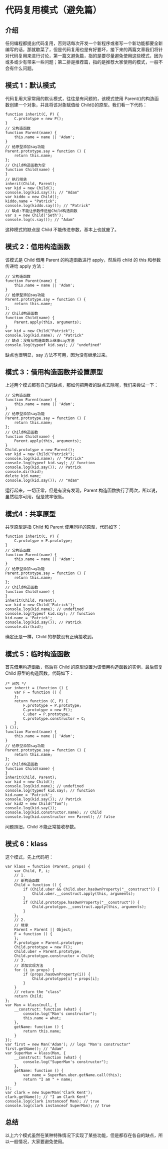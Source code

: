 # 代码复用模式（避免篇）

## 介绍

任何编程都提出代码复用，否则话每次开发一个新程序或者写一个新功能都要全新编写的话，那就歇菜了，但是代码复用也是有好要坏，接下来的两篇文章我们将针对代码复用来进行讨论，第一篇文避免篇，指的是要尽量避免使用这些模式，因为或多或少有带来一些问题；第二排是推荐篇，指的是推荐大家使用的模式，一般不会有什么问题。

## 模式 1：默认模式

代码复用大家常用的默认模式，往往是有问题的，该模式使用 Parent()的构造函数创建一个对象，并且将该对象赋值给 Child()的原型。我们看一下代码：

```
function inherit(C, P) {
    C.prototype = new P();
}
// 父构造函数
function Parent(name) {
    this.name = name || 'Adam';
}
// 给原型添加say功能
Parent.prototype.say = function () {
    return this.name;
};
// Child构造函数为空
function Child(name) {
}
// 执行继承
inherit(Child, Parent);
var kid = new Child();
console.log(kid.say()); // "Adam"
var kiddo = new Child();
kiddo.name = "Patrick";
console.log(kiddo.say()); // "Patrick"
// 缺点:不能让参数传进给Child构造函数
var s = new Child('Seth');
console.log(s.say()); // "Adam"
```

这种模式的缺点是 Child 不能传进参数，基本上也就废了。

## 模式 2：借用构造函数

该模式是 Child 借用 Parent 的构造函数进行 apply，然后将 child 的 this 和参数传递给 apply 方法：

```
// 父构造函数
function Parent(name) {
    this.name = name || 'Adam';
}
// 给原型添加say功能
Parent.prototype.say = function () {
    return this.name;
};
// Child构造函数
function Child(name) {
    Parent.apply(this, arguments);
}
var kid = new Child("Patrick");
console.log(kid.name); // "Patrick"
// 缺点：没有从构造函数上继承say方法
console.log(typeof kid.say); // "undefined"
```

缺点也很明显，say 方法不可用，因为没有继承过来。

## 模式 3：借用构造函数并设置原型

上述两个模式都有自己的缺点，那如何把两者的缺点去除呢，我们来尝试一下：

```
// 父构造函数
function Parent(name) {
    this.name = name || 'Adam';
}
// 给原型添加say功能
Parent.prototype.say = function () {
    return this.name;
};
// Child构造函数
function Child(name) {
    Parent.apply(this, arguments);
}
Child.prototype = new Parent();
var kid = new Child("Patrick");
console.log(kid.name); // "Patrick"
console.log(typeof kid.say); // function
console.log(kid.say()); // Patrick
console.dir(kid);
delete kid.name;
console.log(kid.say()); // "Adam"
```

运行起来，一切正常，但是有没有发现，Parent 构造函数执行了两次，所以说，虽然程序可用，但是效率很低。

## 模式4：共享原型

共享原型是指 Child 和 Parent 使用同样的原型，代码如下：

```
function inherit(C, P) {
    C.prototype = P.prototype;
}
// 父构造函数
function Parent(name) {
    this.name = name || 'Adam';
}
// 给原型添加say功能
Parent.prototype.say = function () {
    return this.name;
};
// Child构造函数
function Child(name) {
}
inherit(Child, Parent);
var kid = new Child('Patrick');
console.log(kid.name); // undefined
console.log(typeof kid.say); // function
kid.name = 'Patrick';
console.log(kid.say()); // Patrick
console.dir(kid);
```

确定还是一样，Child 的参数没有正确接收到。

## 模式 5：临时构造函数

首先借用构造函数，然后将 Child 的原型设置为该借用构造函数的实例，最后恢复 Child 原型的构造函数。代码如下：

```
/* 闭包 */
var inherit = (function () {
    var F = function () {
    };
    return function (C, P) {
        F.prototype = P.prototype;
        C.prototype = new F();
        C.uber = P.prototype;
        C.prototype.constructor = C;
    }
} ());
function Parent(name) {
    this.name = name || 'Adam';
}
// 给原型添加say功能
Parent.prototype.say = function () {
    return this.name;
};
// Child构造函数
function Child(name) {
}
inherit(Child, Parent);
var kid = new Child();
console.log(kid.name); // undefined
console.log(typeof kid.say); // function
kid.name = 'Patrick';
console.log(kid.say()); // Patrick
var kid2 = new Child("Tom");
console.log(kid.say()); 
console.log(kid.constructor.name); // Child
console.log(kid.constructor === Parent); // false
```

问题照旧，Child 不能正常接收参数。

## 模式 6：klass

这个模式，先上代码吧：

```
var klass = function (Parent, props) {
    var Child, F, i;  
    // 1.
    // 新构造函数
    Child = function () {
        if (Child.uber && Child.uber.hasOwnProperty("__construct")) {
            Child.uber.__construct.apply(this, arguments);
        }
        if (Child.prototype.hasOwnProperty("__construct")) {
            Child.prototype.__construct.apply(this, arguments);
        }
    };  
    // 2.
    // 继承
    Parent = Parent || Object;
    F = function () {
    };
    F.prototype = Parent.prototype;
    Child.prototype = new F();
    Child.uber = Parent.prototype;
    Child.prototype.constructor = Child;  
    // 3.
    // 添加实现方法
    for (i in props) {
        if (props.hasOwnProperty(i)) {
            Child.prototype[i] = props[i];
        }
    }
    // return the "class"
    return Child;
};  
var Man = klass(null, {
    __construct: function (what) {
        console.log("Man's constructor");
        this.name = what;
    },
    getName: function () {
        return this.name;
    }
});  
var first = new Man('Adam'); // logs "Man's constructor"
first.getName(); // "Adam"
var SuperMan = klass(Man, {
    __construct: function (what) {
        console.log("SuperMan's constructor");
    },
    getName: function () {
        var name = SuperMan.uber.getName.call(this);
        return "I am " + name;
    }
});  
var clark = new SuperMan('Clark Kent');
clark.getName(); // "I am Clark Kent"  
console.log(clark instanceof Man); // true
console.log(clark instanceof SuperMan); // true
```

## 总结

以上六个模式虽然在某种特殊情况下实现了某些功能，但是都存在各自的缺点，所以一般情况，大家要避免使用。

